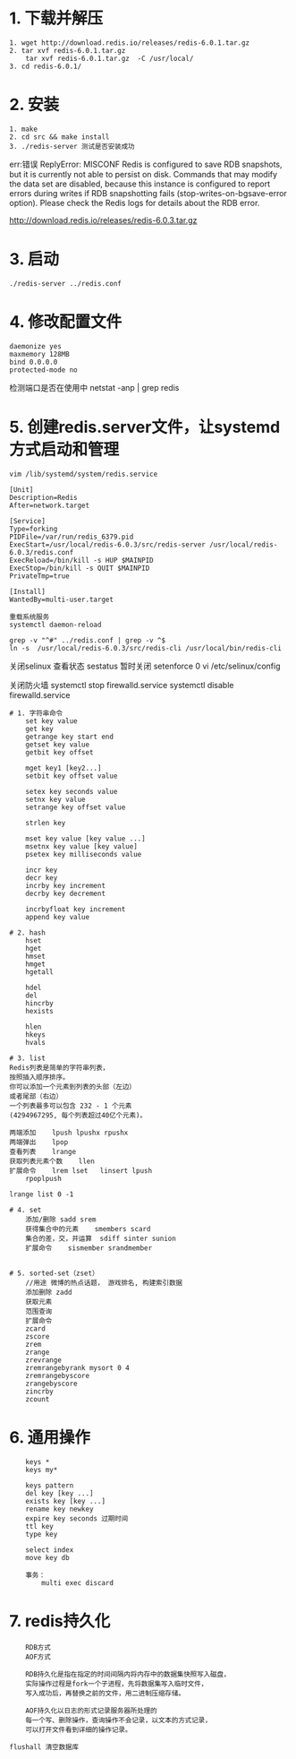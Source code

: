 # 1. 下载并解压
	1. wget http://download.redis.io/releases/redis-6.0.1.tar.gz
	2. tar xvf redis-6.0.1.tar.gz
		tar xvf redis-6.0.1.tar.gz  -C /usr/local/
	3. cd redis-6.0.1/
	
# 2. 安装
	1. make
	2. cd src && make install
	3. ./redis-server 测试是否安装成功




err:错误
ReplyError: MISCONF Redis is configured to save RDB snapshots, but it is currently not able to persist on disk. Commands that may modify the data set are disabled, because this instance is configured to report errors during writes if RDB snapshotting fails (stop-writes-on-bgsave-error option). Please check the Redis logs for details about the RDB error.


http://download.redis.io/releases/redis-6.0.3.tar.gz

# 3. 启动
	./redis-server ../redis.conf
	
# 4. 修改配置文件
	daemonize yes
	maxmemory 128MB 
	bind 0.0.0.0
	protected-mode no


检测端口是否在使用中
	netstat -anp | grep redis

# 5. 创建redis.server文件，让systemd方式启动和管理
	vim /lib/systemd/system/redis.service

	[Unit]
	Description=Redis
	After=network.target

	[Service]
	Type=forking
	PIDFile=/var/run/redis_6379.pid
	ExecStart=/usr/local/redis-6.0.3/src/redis-server /usr/local/redis-6.0.3/redis.conf
	ExecReload=/bin/kill -s HUP $MAINPID
	ExecStop=/bin/kill -s QUIT $MAINPID
	PrivateTmp=true

	[Install]
	WantedBy=multi-user.target
	
	重载系统服务
	systemctl daemon-reload
	
	grep -v "^#" ../redis.conf | grep -v ^$
	ln -s  /usr/local/redis-6.0.3/src/redis-cli /usr/local/bin/redis-cli

	
关闭selinux
	查看状态 sestatus
	暂时关闭 setenforce 0
	vi /etc/selinux/config
	
关闭防火墙
	systemctl stop firewalld.service
	systemctl disable firewalld.service
	
	# 1. 字符串命令
		set key value
		get key
		getrange key start end
		getset key value
		getbit key offset
		
		mget key1 [key2...]
		setbit key offset value
		
		setex key seconds value
		setnx key value
		setrange key offset value
	
		strlen key
		
		mset key value [key value ...]
		msetnx key value [key value]
		psetex key milliseconds value
		
		incr key
		decr key
		incrby key increment
		decrby key decrement
		
		incrbyfloat key increment
		append key value
		
	# 2. hash
		hset
		hget
		hmset
		hmget
		hgetall
		
		hdel
		del
		hincrby 
		hexists
		
		hlen
		hkeys
		hvals
	
	# 3. list
	Redis列表是简单的字符串列表，
	按照插入顺序排序。
	你可以添加一个元素到列表的头部（左边）
	或者尾部（右边）
	一个列表最多可以包含 232 - 1 个元素 
	(4294967295, 每个列表超过40亿个元素)。
	
	两端添加	lpush lpushx rpushx
	两端弹出	lpop 
	查看列表	lrange
	获取列表元素个数	llen
	扩展命令	lrem lset	linsert lpush
		rpoplpush 
	
	lrange list 0 -1
	
	# 4. set
		添加/删除 sadd srem
		获得集合中的元素	smembers scard
		集合的差，交，并运算	sdiff sinter sunion
		扩展命令	sismember srandmember
		
	
	# 5. sorted-set（zset）
		//用途 微博的热点话题， 游戏排名, 构建索引数据
		添加删除 zadd
		获取元素
		范围查询
		扩展命令
		zcard
		zscore
		zrem
		zrange
		zrevrange
		zremrangebyrank mysort 0 4 
		zremrangebyscore 
		zrangebyscore
		zincrby 
		zcount 
	
# 6. 通用操作
		keys *
		keys my*
		
		keys pattern
		del key [key ...]
		exists key [key ...]
		rename key newkey
		expire key seconds 过期时间
		ttl key
		type key
		
		select index
		move key db
		
		事务：
			multi exec discard

# 7. redis持久化
		RDB方式
		AOF方式
		
		RDB持久化是指在指定的时间间隔内将内存中的数据集快照写入磁盘，
		实际操作过程是fork一个子进程，先将数据集写入临时文件，
		写入成功后，再替换之前的文件，用二进制压缩存储。

		AOF持久化以日志的形式记录服务器所处理的
		每一个写、删除操作，查询操作不会记录，以文本的方式记录，
		可以打开文件看到详细的操作记录。
		
	flushall 清空数据库
	



 		